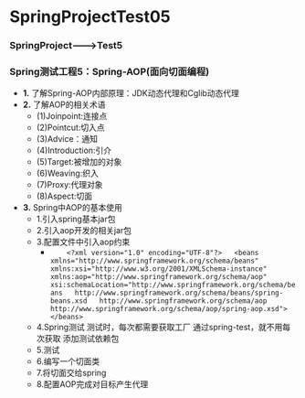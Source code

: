 # SpringProjectTest05  
### SpringProject--->Test5  
### Spring测试工程5：Spring-AOP(面向切面编程)  
* **1.** 了解Spring-AOP内部原理：JDK动态代理和Cglib动态代理   
* **2.** 了解AOP的相关术语  
  * (1)Joinpoint:连接点  
  * (2)Pointcut:切入点  
  * (3)Advice：通知  
  * (4)Introduction:引介  
  * (5)Target:被增加的对象  
  * (6)Weaving:织入  
  * (7)Proxy:代理对象  
  * (8)Aspect:切面  
* **3.** Spring中AOP的基本使用  
  * 1.引入spring基本jar包
  * 2.引入aop开发的相关jar包
  * 3.配置文件中引入aop约束  
  	* `		<?xml version="1.0" encoding="UTF-8"?>  
			<beans xmlns="http://www.springframework.org/schema/beans"  
		       xmlns:xsi="http://www.w3.org/2001/XMLSchema-instance"  
		       xmlns:aop="http://www.springframework.org/schema/aop"  
		       xsi:schemaLocation="http://www.springframework.org/schema/beans  
		        http://www.springframework.org/schema/beans/spring-beans.xsd  
		        http://www.springframework.org/schema/aop  
		        http://www.springframework.org/schema/aop/spring-aop.xsd">  
		</beans> `
  * 4.Spring测试
	测试时，每次都需要获取工厂
	通过spring-test，就不用每次获取
	添加测试依赖包  
  * 5.测试  
  * 6.编写一个切面类  
  * 7.将切面交给spring  
  * 8.配置AOP完成对目标产生代理  
	

	

	
